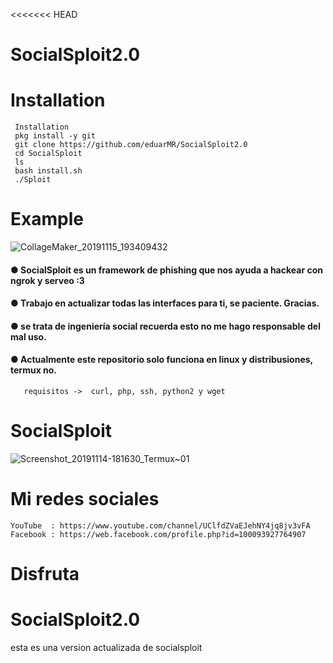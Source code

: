 <<<<<<< HEAD
# SocialSploit2.0 
# Installation 
     Installation
     pkg install -y git
     git clone https://github.com/eduarMR/SocialSploit2.0
     cd SocialSploit
     ls
     bash install.sh
     ./Sploit
# Example
![CollageMaker_20191115_193409432](https://user-images.githubusercontent.com/46208706/68985841-31a1a500-07df-11ea-9d0c-abff6a2f8c49.jpg)

#### ● SocialSploit es un framework de phishing que nos ayuda a hackear con ngrok y serveo :3 
#### ● Trabajo en actualizar todas las interfaces para ti, se paciente. Gracias.
#### ● se trata de ingeniería social recuerda esto no me hago responsable del mal uso.
#### ● Actualmente este repositorio  solo funciona en linux y distribusiones, termux no.

       
       requisitos ->  curl, php, ssh, python2 y wget
       
  
# SocialSploit 
![Screenshot_20191114-181630_Termux~01](https://user-images.githubusercontent.com/46208706/68985817-f8693500-07de-11ea-8a64-592468ed1440.jpg)
# Mi redes sociales
    YouTube  : https://www.youtube.com/channel/UClfdZVaEJehNY4jq8jv3vFA
    Facebook : https://web.facebook.com/profile.php?id=100093927764907
# Disfruta
# SocialSploit2.0
esta es una version actualizada de socialsploit


